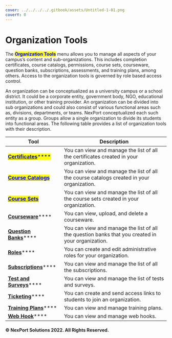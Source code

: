 ```yaml
---
cover: ../../../../.gitbook/assets/Untitled-1-01.png
coverY: 0
---
```


# Organization Tools

The <mark style="color:blue;">**Organization Tools**</mark> menu allows you to manage all aspects of your campus’s content and sub-organizations. This includes completion certificates, course catalogs, permissions, course sets, courseware, question banks, subscriptions, assessments, and training plans, among others. Access to the organization tools is governed by role based access control.

An organization can be conceptualized as a university campus or a school district. It could be a corporate entity, government body, NGO, educational institution, or other training provider. An organization can be divided into sub organizations and could also consist of various functional areas such as, divisions, departments, or teams. NexPort conceptualized each such entity as a group. Groups allow a single organization to divide its students into functional areas. The following table provides a list of organization tools with their description.

&#x20;

| Tool                                                                                                                                                                                                                                                                                    | Description                                                                                       |
| --------------------------------------------------------------------------------------------------------------------------------------------------------------------------------------------------------------------------------------------------------------------------------------- | ------------------------------------------------------------------------------------------------- |
| [<mark style="color:blue;">**Certificates**</mark>](https://www.nexportcampus.com/Content/Guides/aweb/Content/Module\_Topics/Campus\_Management/Organization\_Tools/Certificates/Certificates.htm)<mark style="color:blue;">****</mark>                                                 | You can view and manage the list of all the certificates created in your organization.            |
| <mark style="color:blue;">****</mark>[<mark style="color:blue;">**Course Catalogs**</mark>](https://www.nexportcampus.com/Content/Guides/aweb/Content/Module\_Topics/Campus\_Management/Organization\_Tools/Course\_catalogs/Course\_catalogs.htm)<mark style="color:blue;">****</mark> | You can view and manage the list of all the course catalogs created in your organization.         |
| <mark style="color:blue;">****</mark>[<mark style="color:blue;">**Course Sets**</mark>](https://www.nexportcampus.com/Content/Guides/aweb/Content/Module\_Topics/Campus\_Management/Organization\_Tools/Course\_sets/Course\_sets.htm)<mark style="color:blue;">****</mark>             | You can view and manage the list of all the course sets created in your organization.             |
| [**Courseware**](https://www.nexportcampus.com/Content/Guides/aweb/Content/Module\_Topics/Campus\_Management/Organization\_Tools/Courseware/Courseware.htm)****                                                                                                                         | You can view, upload, and delete a courseware.                                                    |
| [**Question Banks**](https://www.nexportcampus.com/Content/Guides/aweb/Content/Module\_Topics/Campus\_Management/Organization\_Tools/Question\_bank/Question\_bank.htm)****                                                                                                             | You can view and manage the list of all the question banks that you created in your organization. |
| [**Roles**](https://www.nexportcampus.com/Content/Guides/aweb/Content/Module\_Topics/Campus\_Management/Organization\_Tools/Roles/Roles.htm)****                                                                                                                                        | You can create and edit administrative roles for your organization.                               |
| [**Subscriptions**](https://www.nexportcampus.com/Content/Guides/aweb/Content/Module\_Topics/Campus\_Management/Organization\_Tools/Subscriptions/Subscriptions.htm)****                                                                                                                | You can view and manage the list of all the subscriptions.                                        |
| [**Test and Surveys**](https://www.nexportcampus.com/Content/Guides/aweb/Content/Module\_Topics/Campus\_Management/Organization\_Tools/Tests\_and\_surveys/Tests\_and\_surveys.htm)****                                                                                                 | You can view and manage the list of tests and surveys.                                            |
| [**Ticketing**](https://www.nexportcampus.com/Content/Guides/aweb/Content/Module\_Topics/Campus\_Management/Organization\_Tools/Ticketing/Ticketing.htm)****                                                                                                                            | You can create and send access links to students to join an organization.                         |
| [**Training Plans**](https://www.nexportcampus.com/Content/Guides/aweb/Content/Module\_Topics/Campus\_Management/Organization\_Tools/Training\_plans/Training\_plan.htm)****                                                                                                            | You can view and manage training plans.                                                           |
| [**Web Hook**](https://www.nexportcampus.com/Content/Guides/aweb/Content/Module\_Topics/Campus\_Management/Organization\_Tools/Web\_hooks/Web\_hooks.htm)****                                                                                                                           | You can view and manage web hooks.                                                                |

#### © NexPort Solutions 2022. All Rights Reserved.
